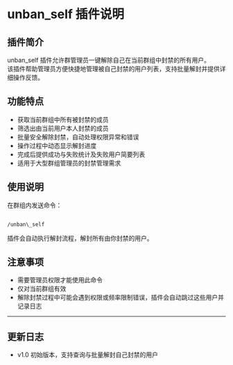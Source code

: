 
# unban_self 插件说明

## 插件简介
unban_self 插件允许群管理员一键解除自己在当前群组中封禁的所有用户。  
该插件帮助管理员方便快捷地管理被自己封禁的用户列表，支持批量解封并提供详细操作反馈。

## 功能特点
- 获取当前群组中所有被封禁的成员  
- 筛选出由当前用户本人封禁的成员  
- 批量安全解除封禁，自动处理权限异常和错误  
- 操作过程中动态显示解封进度  
- 完成后提供成功与失败统计及失败用户简要列表  
- 适用于大型群组管理员的封禁管理需求

## 使用说明
在群组内发送命令：  
```

/unban\_self

```
插件会自动执行解封流程，解封所有由你封禁的用户。

## 注意事项
- 需要管理员权限才能使用此命令  
- 仅对当前群组有效  
- 解除封禁过程中可能会遇到权限或频率限制错误，插件会自动跳过这些用户并记录日志  

---

## 更新日志
- v1.0 初始版本，支持查询与批量解封自己封禁的用户
```
